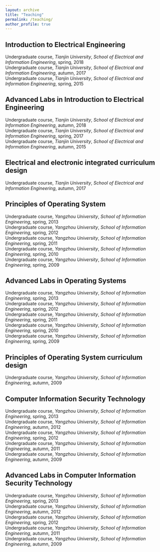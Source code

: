 ```yaml
---
layout: archive
title: "Teaching"
permalink: /teaching/
author_profile: true
---
```

## Introduction to Electrical Engineering
Undergraduate course, *Tianjin University*, *School of Electrical and Information Engineering*, spring, 2018  
Undergraduate course, *Tianjin University*, *School of Electrical and Information Engineering*, autumn, 2017  
Undergraduate course, *Tianjin University*, *School of Electrical and Information Engineering*, spring, 2015  
## Advanced Labs in Introduction to Electrical Engineering
Undergraduate course, *Tianjin University*, *School of Electrical and Information Engineering*, autumn, 2018  
Undergraduate course, *Tianjin University*, *School of Electrical and Information Engineering*, spring, 2017  
Undergraduate course, *Tianjin University*, *School of Electrical and Information Engineering*, autumn, 2015  
## Electrical and electronic integrated curriculum design
Undergraduate course, *Tianjin University*, *School of Electrical and Information Engineering*, autumn, 2017  
## Principles of Operating System
Undergraduate course, *Yangzhou University*, *School of Information Engineering*, spring, 2013  
Undergraduate course, *Yangzhou University*, *School of Information Engineering*, spring, 2012  
Undergraduate course, *Yangzhou University*, *School of Information Engineering*, spring, 2011  
Undergraduate course, *Yangzhou University*, *School of Information Engineering*, spring, 2010  
Undergraduate course, *Yangzhou University*, *School of Information Engineering*, spring, 2009  
## Advanced Labs in Operating Systems
Undergraduate course, *Yangzhou University*, *School of Information Engineering*, spring, 2013  
Undergraduate course, *Yangzhou University*, *School of Information Engineering*, spring, 2012  
Undergraduate course, *Yangzhou University*, *School of Information Engineering*, spring, 2011  
Undergraduate course, *Yangzhou University*, *School of Information Engineering*, spring, 2010  
Undergraduate course, *Yangzhou University*, *School of Information Engineering*, spring, 2009  
## Principles of Operating System curriculum design
Undergraduate course, *Yangzhou University*, *School of Information Engineering*, autumn, 2009  
## Computer Information Security Technology
Undergraduate course, *Yangzhou University*, *School of Information Engineering*, spring, 2013  
Undergraduate course, *Yangzhou University*, *School of Information Engineering*, autumn, 2012  
Undergraduate course, *Yangzhou University*, *School of Information Engineering*, spring, 2012  
Undergraduate course, *Yangzhou University*, *School of Information Engineering*, autumn, 2011  
Undergraduate course, *Yangzhou University*, *School of Information Engineering*, autumn, 2009  
## Advanced Labs in Computer Information Security Technology
Undergraduate course, *Yangzhou University*, *School of Information Engineering*, spring, 2013  
Undergraduate course, *Yangzhou University*, *School of Information Engineering*, autumn, 2012  
Undergraduate course, *Yangzhou University*, *School of Information Engineering*, spring, 2012  
Undergraduate course, *Yangzhou University*, *School of Information Engineering*, autumn, 2011  
Undergraduate course, *Yangzhou University*, *School of Information Engineering*, autumn, 2009  
